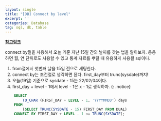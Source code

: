 ```yaml
---
layout: single
title: "[DB] Connect by level"
excerpt: ''
categories: Database
tag: sql, db, table
---
```

**[참고링크](https://loveuceci.tistory.com/1226)**

connect by절을 사용해서 오늘 기준 지난 15일 간의 날짜를 찾는 법을 알아보자. 응용하면 월, 연 단위로도 사용할 수 있고 통계 자료를 뿌릴 때 유용하게 사용될 sql이다.

>
1. from절에서 첫번째 날을 15일 전으로 세팅한다. <br>
2. connect by는 조건절로 생각하면 된다. first_day부터 trunc(sysdate)까지! <br>
3. 오늘(19일) 기준으로 sysdate - 15는 22/02/04이다. <br>
4. first_day + level - 1에서 level - 1은 x - 1로 생각하자.
{: .notice}

```sql
    SELECT
        TO_CHAR (FIRST_DAY + LEVEL - 1, 'YYYYMMDD') days
    FROM 
        (SELECT TRUNC(SYSDATE - 15) FIRST_DAY FROM DUAL)
    CONNECT BY FIRST_DAY + LEVEL - 1 <= TRUNC(SYSDATE);
```

